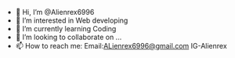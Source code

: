 - 👋 Hi, I’m @Alienrex6996
- 👀 I’m interested in Web developing 
- 🌱 I’m currently learning Coding
- 💞️ I’m looking to collaborate on ...
- 📫 How to reach me: Email:ALienrex6996@gmail.com IG-Alienrex

<!---
Alienrex6996 is a ✨ special ✨ repository because its `README.md` (this file) appears on your GitHub profile.
You can click the Preview link to take a look at your changes.
--->
